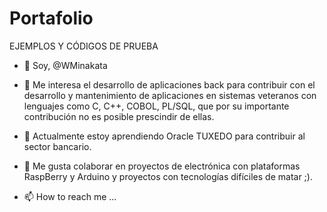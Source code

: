 # Portafolio
EJEMPLOS Y CÓDIGOS DE PRUEBA

- 👋 Soy, @WMinakata

- 👀 Me interesa el desarrollo de aplicaciones back para contribuir con el desarrollo y mantenimiento de aplicaciones en sistemas veteranos 
     con lenguajes como C, C++, COBOL, PL/SQL, que por su importante contribución no es posible prescindir de ellas.
      
- 🌱 Actualmente estoy aprendiendo Oracle TUXEDO para contribuir al sector bancario.

- 💞️ Me gusta colaborar en proyectos de electrónica con plataformas RaspBerry y Arduino y proyectos con tecnologías
     difíciles de matar ;).

- 📫 How to reach me ...
